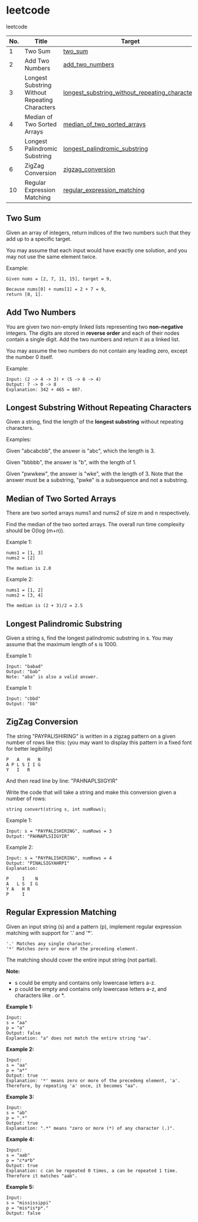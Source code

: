 # leetcode
leetcode

| No. | Title | Target |
| --- | ----- | ------ |
| 1   | Two Sum | [two_sum](#two-sum) |
| 2   | Add Two Numbers | [add_two_numbers](#add-two-numbers) |
| 3   | Longest Substring Without Repeating Characters | [longest_substring_without_repeating_characters](#longest-substring-without-repeating-characters) |
| 4   | Median of Two Sorted Arrays | [median_of_two_sorted_arrays](#median-of-two-sorted-arrays) |
| 5   | Longest Palindromic Substring | [longest_palindromic_substring](#longest-palindromic-substring) |
| 6   | ZigZag Conversion | [zigzag_conversion](#zigzag-conversion) |
| 10  | Regular Expression Matching | [regular_expression_matching](#regular-expression-matching) |

## Two Sum

Given an array of integers, return indices of the two numbers such that
they add up to a specific target.

You may assume that each input would have exactly one solution, and you
may not use the same element twice.

Example:

```
Given nums = [2, 7, 11, 15], target = 9,

Because nums[0] + nums[1] = 2 + 7 = 9,
return [0, 1].
```

## Add Two Numbers

You are given two non-empty linked lists representing two
**non-negative** integers. The digits are stored in **reverse order**
and each of their nodes contain a single digit. Add the two numbers and
return it as a linked list.

You may assume the two numbers do not contain any leading zero, except
the number 0 itself.

Example:

```
Input: (2 -> 4 -> 3) + (5 -> 6 -> 4)
Output: 7 -> 0 -> 8
Explanation: 342 + 465 = 807.
```

## Longest Substring Without Repeating Characters

Given a string, find the length of the **longest substring** without
repeating characters.

Examples:

Given "abcabcbb", the answer is "abc", which the length is 3.

Given "bbbbb", the answer is "b", with the length of 1.

Given "pwwkew", the answer is "wke", with the length of 3. Note that
the answer must be a substring, "pwke" is a subsequence and not a
substring.

## Median of Two Sorted Arrays

There are two sorted arrays nums1 and nums2 of size m and n respectively.

Find the median of the two sorted arrays. The overall run time
complexity should be O(log (m+n)).

Example 1:

```
nums1 = [1, 3]
nums2 = [2]

The median is 2.0
```

Example 2:
```
nums1 = [1, 2]
nums2 = [3, 4]

The median is (2 + 3)/2 = 2.5
```

## Longest Palindromic Substring

Given a string s, find the longest palindromic substring in s. You may
assume that the maximum length of s is 1000.

Example 1:

```
Input: "babad"
Output: "bab"
Note: "aba" is also a valid answer.
```

Example 1:

```
Input: "cbbd"
Output: "bb"
```

## ZigZag Conversion

The string "PAYPALISHIRING" is written in a zigzag pattern on a given
number of rows like this: (you may want to display this pattern in a
fixed font for better legibility)

```
P   A   H   N
A P L S I I G
Y   I   R
```

And then read line by line: "PAHNAPLSIIGYIR"

Write the code that will take a string and make this conversion given a
number of rows:

```
string convert(string s, int numRows);
```

Example 1:

```
Input: s = "PAYPALISHIRING", numRows = 3
Output: "PAHNAPLSIIGYIR"
```

Example 2:

```
Input: s = "PAYPALISHIRING", numRows = 4
Output: "PINALSIGYAHRPI"
Explanation:

P     I    N
A   L S  I G
Y A   H R
P     I
```

## Regular Expression Matching

Given an input string (s) and a pattern (p), implement regular expression 
matching with support for '.' and '*'.

```
'.' Matches any single character.
'*' Matches zero or more of the preceding element.
```

The matching should cover the entire input string (not partial).

**Note:**

- s could be empty and contains only lowercase letters a-z.
- p could be empty and contains only lowercase letters a-z, and 
characters like . or *.

**Example 1:**

```
Input:
s = "aa"
p = "a"
Output: false
Explanation: "a" does not match the entire string "aa".
```

**Example 2:**

```
Input:
s = "aa"
p = "a*"
Output: true
Explanation: '*' means zero or more of the precedeng element, 'a'. 
Therefore, by repeating 'a' once, it becomes "aa".
```

**Example 3:**

```
Input:
s = "ab"
p = ".*"
Output: true
Explanation: ".*" means "zero or more (*) of any character (.)".
```

**Example 4:**

```
Input:
s = "aab"
p = "c*a*b"
Output: true
Explanation: c can be repeated 0 times, a can be repeated 1 time. 
Therefore it matches "aab".
```

**Example 5:**

```
Input:
s = "mississippi"
p = "mis*is*p*."
Output: false
```
